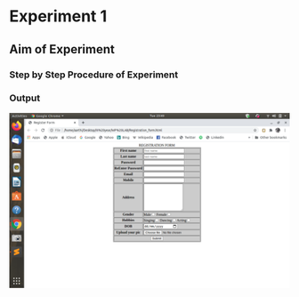 # Experiment 1

## Aim of Experiment

### Step by Step Procedure of Experiment

### Output
![Output](reg_form.png)
